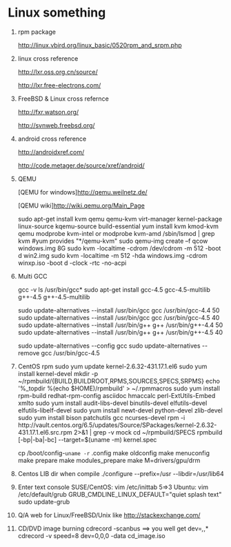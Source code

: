 Linux something
================

1. rpm package

    <http://linux.vbird.org/linux_basic/0520rpm_and_srpm.php>

2. linux cross reference

    <http://lxr.oss.org.cn/source/>

    <http://lxr.free-electrons.com/>

3. FreeBSD & Linux cross refernce

    <http://fxr.watson.org/>

    <http://svnweb.freebsd.org/>

3. android cross reference

    <http://androidxref.com/>

    <http://code.metager.de/source/xref/android/>

4. QEMU

    [QEMU for windows]<http://qemu.weilnetz.de/>

    [QEMU wiki]<http://wiki.qemu.org/Main_Page>

    sudo apt-get install kvm qemu qemu-kvm virt-manager kernel-package linux-source kqemu-source build-essential
    yum install kvm kmod-kvm qemu
    modprobe kvm-intel or modprobe kvm-amd
    /sbin/lsmod | grep kvm
    #yum provides "*/qemu-kvm"
    sudo qemu-img create –f qcow windows.img 8G
    sudo kvm -localtime -cdrom /dev/cdrom -m 512 -boot d win2.img
    sudo kvm -localtime -m 512 -hda windows.img -cdrom winxp.iso -boot d -clock -rtc -no-acpi

4. Multi GCC

    gcc -v
    ls /usr/bin/gcc*
    sudo apt-get install gcc-4.5 gcc-4.5-multilib g++-4.5 g++-4.5-multilib

    sudo update-alternatives --install /usr/bin/gcc gcc /usr/bin/gcc-4.4 50
    sudo update-alternatives --install /usr/bin/gcc gcc /usr/bin/gcc-4.5 40
    sudo update-alternatives --install /usr/bin/g++ g++ /usr/bin/g++-4.4 50
    sudo update-alternatives --install /usr/bin/g++ g++ /usr/bin/g++-4.5 40

    sudo update-alternatives --config gcc
    sudo update-alternatives --remove gcc /usr/bin/gcc-4.5

5. CentOS rpm
    sudo yum update kernel-2.6.32-431.17.1.el6
    sudo yum install kernel-devel
    mkdir -p ~/rpmbuild/{BUILD,BUILDROOT,RPMS,SOURCES,SPECS,SRPMS}
    echo '%_topdir %(echo $HOME)/rpmbuild' > ~/.rpmmacros
    sudo yum install rpm-build redhat-rpm-config asciidoc hmaccalc perl-ExtUtils-Embed xmlto
    sudo yum install audit-libs-devel binutils-devel elfutils-devel elfutils-libelf-devel
    sudo yum install newt-devel python-devel zlib-devel
    sudo yum install bison patchutils gcc ncurses-devel
    rpm -i http://vault.centos.org/6.5/updates/Source/SPackages/kernel-2.6.32-431.17.1.el6.src.rpm 2>&1 | grep -v mock
    cd ~/rpmbuild/SPECS
    rpmbuild [-bp|-ba|-bc] --target=$(uname -m) kernel.spec

    cp /boot/config-`uname -r` .config
    make oldconfig
    make menuconfig
    make prepare
    make modules_prepare
    make M=drivers/gpu/drm

6. Centos LIB dir when compile
    ./configure --prefix=/usr  --libdir=/usr/lib64

7. Enter text console
    SUSE/CentOS: vim /etc/inittab  5=>3
    Ubuntu: vim /etc/default/grub
            GRUB_CMDLINE_LINUX_DEFAULT="quiet splash text"
            sudo update-grub

8. Q/A web for Linux/FreeBSD/Unix like
    http://stackexchange.com/

9. CD/DVD image burning
    cdrecord -scanbus ==> you well get dev=*,*,*
    cdrecord -v speed=8 dev=0,0,0 -data cd_image.iso
